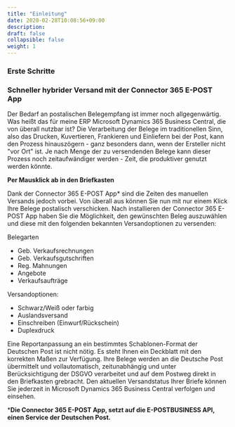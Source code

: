 ```yaml
---
title: "Einleitung"
date: 2020-02-28T10:08:56+09:00
description: 
draft: false
collapsible: false
weight: 1
---
```

### Erste Schritte

### Schneller hybrider Versand mit der Connector 365 E-POST App

Der Bedarf an postalischen Belegempfang ist immer noch allgegenwärtig. Was heißt das für meine ERP Microsoft Dynamics 365 Business Central, die von überall nutzbar ist? Die Verarbeitung der Belege im traditionellen Sinn, also das Drucken, Kuvertieren, Frankieren und Einliefern bei der Post, kann den Prozess hinauszögern - ganz besonders dann, wenn der Ersteller nicht "vor Ort" ist. Je nach Menge der zu versendenden Belege kann dieser Prozess noch zeitaufwändiger werden - Zeit, die produktiver genutzt werden könnte.

**Per Mausklick ab in den Briefkasten**

Dank der Connector 365 E-POST App* sind die Zeiten des manuellen Versands jedoch vorbei. Von überall aus können Sie nun mit nur einem Klick Ihre Belege postalisch verschicken. Nach installieren der Connector 365 E-POST App haben Sie die Möglichkeit, den gewünschten Beleg auszuwählen und diese mit den folgenden bekannten Versandoptionen zu versenden:

Belegarten
- Geb. Verkaufsrechnungen
- Geb. Verkaufsgutschriften
- Reg. Mahnungen
- Angebote
- Verkaufsaufträge

Versandoptionen:
- Schwarz/Weiß oder farbig
- Auslandsversand
- Einschreiben (Einwurf/Rückschein)
- Duplexdruck

Eine Reportanpassung an ein bestimmtes Schablonen-Format der Deutschen Post ist nicht nötig. Es steht Ihnen ein Deckblatt mit den korrekten Maßen zur Verfügung. Ihre Belege werden an die Deutsche Post übermittelt und vollautomatisch, zeitunabhängig und unter Berücksichtigung der DSGVO verarbeitet und auf dem Postweg direkt in den Briefkasten grebracht. Den aktuellen Versandstatus Ihrer Briefe können Sie jederzeit in Microsoft Dynamics 365 Business Central verfolgen und einsehen.



***Die Connector 365 E-POST App, setzt auf die E-POSTBUSINESS API, einen Service der Deutschen Post.**